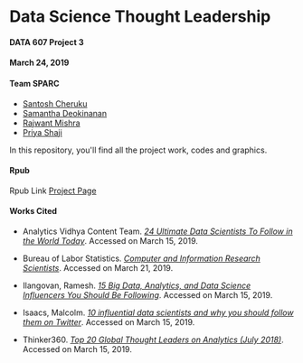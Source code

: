 Data Science Thought Leadership
===============================

#### DATA 607 Project 3
#### March 24, 2019
#### Team SPARC

* [Santosh Cheruku](https://github.com/san123i)
* [Samantha Deokinanan](https://github.com/greeneyefirefly)
* [Rajwant Mishra](https://github.com/rajwantmishra)
* [Priya Shaji](https://github.com/PriyaShaji)

In this repository, you'll find all the project work, codes and graphics.

#### Rpub 

Rpub Link [Project Page](http://rpubs.com/greeneyefirefly/data607-Project3) 


#### Works Cited
* Analytics Vidhya Content Team. [*24 Ultimate Data Scientists To Follow in the World Today*](https://www.analyticsvidhya.com/blog/2015/09/ultimate-data-scientists-world-today/). Accessed on March 15, 2019.

* Bureau of Labor Statistics. [*Computer and Information Research Scientists*](https://www.bls.gov/ooh/computer-and-information-technology/computer-and-information-research-scientists.htm). Accessed on March 21, 2019.

* Ilangovan, Ramesh. [*15 Big Data, Analytics, and Data Science Influencers You Should Be Following*](https://hackernoon.com/15-big-data-analytics-and-data-science-influencers-you-should-be-following-2ad832bc1e5). Accessed on March 15, 2019.

* Isaacs, Malcolm. [*10 influential data scientists and why you should follow them on Twitter*](https://techbeacon.com/enterprise-it/10-influential-data-scientists-why-you-should-follow-them-twitter). Accessed on March 15, 2019.

* Thinker360. [*Top 20 Global Thought Leaders on Analytics (July 2018)*](https://www.thinkers360.com/top-20-global-thought-leaders-on-analytics-july-2018/). Accessed on March 15, 2019.

